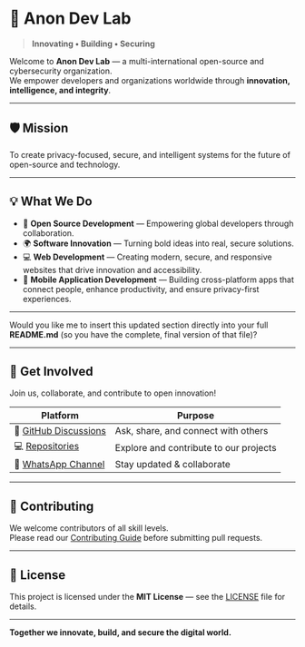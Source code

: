 # 🌌 Anon Dev Lab

> **Innovating • Building • Securing**

Welcome to **Anon Dev Lab** — a multi-international open-source and cybersecurity organization.  
We empower developers and organizations worldwide through **innovation, intelligence, and integrity**.

---

## 🛡️ Mission
To create privacy-focused, secure, and intelligent systems for the future of open-source and technology.

---

## 💡 What We Do

* 🧠 **Open Source Development** — Empowering global developers through collaboration.
* 🌍 **Software Innovation** — Turning bold ideas into real, secure solutions.
* 💻 **Web Development** — Creating modern, secure, and responsive websites that drive innovation and accessibility.
* 📱 **Mobile Application Development** — Building cross-platform apps that connect people, enhance productivity, and ensure privacy-first experiences.

---

Would you like me to insert this updated section directly into your full **README.md** (so you have the complete, final version of that file)?


---

## 🚀 Get Involved
Join us, collaborate, and contribute to open innovation!

| Platform | Purpose |
|-----------|----------|
| 💬 [GitHub Discussions](../../discussions) | Ask, share, and connect with others |
| 💻 [Repositories](../../repositories) | Explore and contribute to our projects |
| 📱 [WhatsApp Channel](https://whatsapp.com/channel/0029VbAmgwp3mFYF4DFVym0z) | Stay updated & collaborate |

---

## 🤝 Contributing
We welcome contributors of all skill levels.  
Please read our [Contributing Guide](CONTRIBUTING.md) before submitting pull requests.

---

## 📜 License
This project is licensed under the **MIT License** — see the [LICENSE](LICENSE) file for details.

---

**Together we innovate, build, and secure the digital world.**
